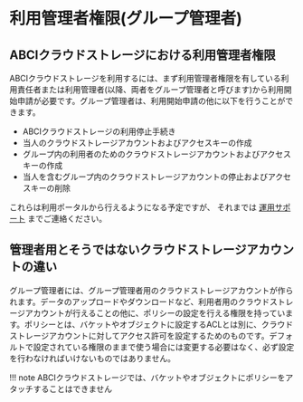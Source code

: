 # 利用管理者権限(グループ管理者)

## ABCIクラウドストレージにおける利用管理者権限

ABCIクラウドストレージを利用するには、まず利用管理者権限を有している利用責任者または利用管理者(以降、両者をグループ管理者と呼びます)から利用開始申請が必要です。グループ管理者は、利用開始申請の他に以下を行うことができます。

- ABCIクラウドストレージの利用停止手続き
- 当人のクラウドストレージアカウントおよびアクセスキーの作成
- グループ内の利用者のためのクラウドストレージアカウントおよびアクセスキーの作成 <!-- これはメールの間だけ -->
- 当人を含むグループ内のクラウドストレージアカウントの停止およびアクセスキーの削除

これらは利用ポータルから行えるようになる予定ですが、
それまでは [運用サポート](https://abci.ai/ja/how_to_use/user_support.html) までご連絡ください。


## 管理者用とそうではないクラウドストレージアカウントの違い

グループ管理者には、グループ管理者用のクラウドストレージアカウントが作られます。データのアップロードやダウンロードなど、利用者用のクラウドストレージアカウントが行えることの他に、ポリシーの設定を行える権限を持っています。ポリシーとは、バケットやオブジェクトに設定するACLとは別に、クラウドストレージアカウントに対してアクセス許可を設定するためのものです。デフォルトで設定されている権限のままで使う場合には変更する必要はなく、必ず設定を行わなければいけないものではありません。

!!! note
    ABCIクラウドストレージでは、バケットやオブジェクトにポリシーをアタッチすることはできません
